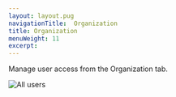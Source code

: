 ```yaml
---
layout: layout.pug
navigationTitle:  Organization
title: Organization
menuWeight: 11
excerpt:
---
```


Manage user access from the Organization tab.

![All users](/1.10/img/organization-ee.png)

